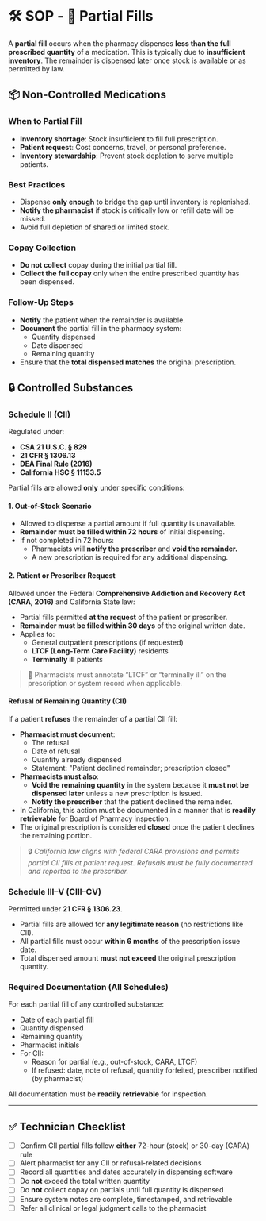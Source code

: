 # 🛠️ SOP - 🧩 Partial Fills

A **partial fill** occurs when the pharmacy dispenses **less than the full prescribed quantity** of a medication. This is typically due to **insufficient inventory**. The remainder is dispensed later once stock is available or as permitted by law.

## 📦 Non-Controlled Medications

### When to Partial Fill

- **Inventory shortage**: Stock insufficient to fill full prescription.
- **Patient request**: Cost concerns, travel, or personal preference.
- **Inventory stewardship**: Prevent stock depletion to serve multiple patients.

### Best Practices

- Dispense **only enough** to bridge the gap until inventory is replenished.
- **Notify the pharmacist** if stock is critically low or refill date will be missed.
- Avoid full depletion of shared or limited stock.

### Copay Collection

- **Do not collect** copay during the initial partial fill.
- **Collect the full copay** only when the entire prescribed quantity has been dispensed.

### Follow-Up Steps

- **Notify** the patient when the remainder is available.
- **Document** the partial fill in the pharmacy system:
  - Quantity dispensed
  - Date dispensed
  - Remaining quantity
- Ensure that the **total dispensed matches** the original prescription.

## 🔒 Controlled Substances

### Schedule II (CII)

Regulated under:

- **CSA 21 U.S.C. § 829**
- **21 CFR § 1306.13**
- **DEA Final Rule (2016)**
- **California HSC § 11153.5**

Partial fills are allowed **only** under specific conditions:

#### 1. Out-of-Stock Scenario

- Allowed to dispense a partial amount if full quantity is unavailable.
- **Remainder must be filled within 72 hours** of initial dispensing.
- If not completed in 72 hours:
  - Pharmacists will **notify the prescriber** and **void the remainder.**
  - A new prescription is required for any additional dispensing.

#### 2. Patient or Prescriber Request

Allowed under the Federal **Comprehensive Addiction and Recovery Act (CARA, 2016)** and California State law:

- Partial fills permitted **at the request** of the patient or prescriber.
- **Remainder must be filled within 30 days** of the original written date.
- Applies to:
  - General outpatient prescriptions (if requested)
  - **LTCF (Long-Term Care Facility)** residents
  - **Terminally ill** patients

> 🧠 Pharmacists must annotate “LTCF” or “terminally ill” on the prescription or system record when applicable.

#### Refusal of Remaining Quantity (CII)

If a patient **refuses** the remainder of a partial CII fill:

- **Pharmacist must document**:
  - The refusal
  - Date of refusal
  - Quantity already dispensed
  - Statement: "Patient declined remainder; prescription closed"
- **Pharmacists must also**:
  - **Void the remaining quantity** in the system because it **must not be dispensed later** unless a new prescription is issued.
  - **Notify the prescriber** that the patient declined the remainder.
- In California, this action must be documented in a manner that is **readily retrievable** for Board of Pharmacy inspection.
- The original prescription is considered **closed** once the patient declines the remaining portion.

> 🔒 *California law aligns with federal CARA provisions and permits partial CII fills at patient request. Refusals must be fully documented and reported to the prescriber.*

### Schedule III–V (CIII–CV)

Permitted under **21 CFR § 1306.23**.

- Partial fills are allowed for **any legitimate reason** (no restrictions like CII).
- All partial fills must occur **within 6 months** of the prescription issue date.
- Total dispensed amount **must not exceed** the original prescription quantity.

### Required Documentation (All Schedules)

For each partial fill of any controlled substance:

- Date of each partial fill
- Quantity dispensed
- Remaining quantity
- Pharmacist initials
- For CII:
  - Reason for partial (e.g., out-of-stock, CARA, LTCF)
  - If refused: date, note of refusal, quantity forfeited, prescriber notified (by pharmacist)

All documentation must be **readily retrievable** for inspection.

---

## ✅ Technician Checklist

- [ ] Confirm CII partial fills follow **either** 72-hour (stock) or 30-day (CARA) rule
- [ ] Alert pharmacist for any CII or refusal-related decisions
- [ ] Record all quantities and dates accurately in dispensing software
- [ ] Do **not** exceed the total written quantity
- [ ] Do **not** collect copay on partials until full quantity is dispensed
- [ ] Ensure system notes are complete, timestamped, and retrievable
- [ ] Refer all clinical or legal judgment calls to the pharmacist
